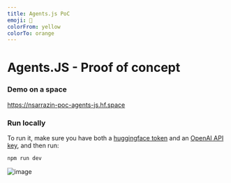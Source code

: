 ```yaml
---
title: Agents.js PoC
emoji: 🤖
colorFrom: yellow
colorTo: orange
---
```


# Agents.JS - Proof of concept

### Demo on a space
https://nsarrazin-poc-agents-js.hf.space

### Run locally
To run it, make sure you have both a [huggingface token](https://huggingface.co/settings/tokens) and an [OpenAI API key](https://platform.openai.com/account/api-keys), and then run:

```bash
npm run dev
```

![image](https://github.com/nsarrazin/poc-agents.js/assets/25119303/26adb5c9-5a27-46b5-9a42-b19a4c5d82bb)
